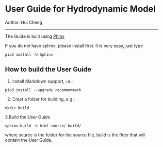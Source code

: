 # User Guide for Hydrodynamic Model

Author: Hui Cheng

----

The Guide is built using [Phinx](https://www.sphinx-doc.org/en/master/index.html#)

If you do not have sphinx, please install first. It is very easy, just type
```shell
pip3 install -U Sphinx
```
## How to build the User Guide

1. Install Markdown support, i.e.: 
    
``` shell
pip3 install --upgrade recommonmark
```

2. Creat a folder for building, e.g.:
```
mkdir build
```
3.Build the User Guide
```
sphinx-build -b html source/ build/
```
where source is the folder for the source file, build is the flder that will contain the User Guide.

